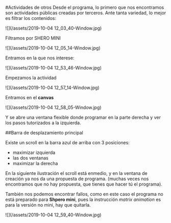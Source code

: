 #Actividades de otros
Desde el programa, lo primero que nos encontramos son actividades públicas creadas por terceros.
Ante tanta variedad, lo mejor es filtrar los contenidos:

![](/assets/2019-10-04 12_03_40-Window.jpg)

Filtramos por SHERO MINI

![](/assets/2019-10-04 12_05_14-Window.jpg)

Entramos en la que nos interese:

![](/assets/2019-10-04 12_53_46-Window.jpg)

Empezamos la actividad

![](/assets/2019-10-04 12_57_14-Window.jpg)

Entramos en el **canvas**

![](/assets/2019-10-04 12_58_05-Window.jpg)

Y se abre una ventana flexible donde programar en la parte derecha y ver los pasos tutorizados a la izquierda.

##Barra de desplazamiento principal

 Existe un scroll en la barra azul de arriba con 3 posiciones:
 * maximizar izquierda
 * las dos ventanas
 * maximizar la derecha
 
En la siguiente ilustración el scroll está enmedio, y en la ventana de creación ya nos da una propuesta de programa. (muchas veces nos encontramos que no hay propuesta, que tienes que hacer tú el programa).

También nos podemos encontrar fallos, como en este caso el programa no está preparado para **Shpero mini**, pues la instrucción *matrix animation* es para la versión no mini, hay que quitarla.

![](/assets/2019-10-04 12_59_40-Window.jpg)